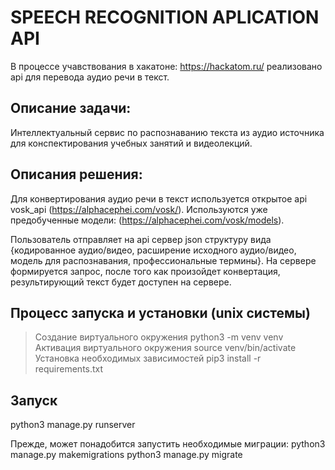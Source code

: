 # SPEECH RECOGNITION APLICATION API

В процессе учавствования в хакатоне: https://hackatom.ru/ реализовано api для перевода аудио речи в текст.

## Описание задачи:
Интеллектуальный сервис по распознаванию текста из аудио
источника для конспектирования учебных занятий и видеолекций.

## Описания решения:
Для конвертирования аудио речи в текст используется открытое api vosk_api (https://alphacephei.com/vosk/).
Используются уже предобученные модели: (https://alphacephei.com/vosk/models).

Пользователь отправляет на api сервер json структуру вида {кодированное аудио/видео, расширение исходного аудио/видео, модель для распознавания, профессиональные термины}. На сервере формируется запрос, после того как произойдет конвертация, результирующий текст будет доступен на сервере.

## Процесс запуска и установки (unix системы)

> Создание виртуального окружения
python3 -m venv venv
> Активация виртуального окружения
source venv/bin/activate
> Установка необходимых зависимостей
pip3 install -r requirements.txt

## Запуск

python3 manage.py runserver

Прежде, может понадобится запустить необходимые миграции:
python3 manage.py makemigrations
python3 manage.py migrate
